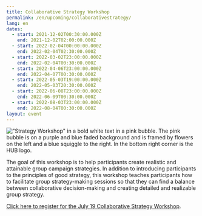 ```yaml
---
title: Collaborative Strategy Workshop
permalink: /en/upcoming/collaborativestrategy/
lang: en
dates:
  - start: 2021-12-02T00:30:00.000Z
    end: 2021-12-02T02:00:00.000Z
  - start: 2022-02-04T00:00:00.000Z
    end: 2022-02-04T02:30:00.000Z
  - start: 2022-03-02T23:00:00.000Z
    end: 2022-02-04T00:30:00.000Z
  - start: 2022-04-06T23:00:00.000Z
    end: 2022-04-07T00:30:00.000Z
  - start: 2022-05-03T19:00:00.000Z
    end: 2022-05-03T20:30:00.000Z
  - start: 2022-06-08T23:00:00.000Z
    end: 2022-06-09T00:30:00.000Z
  - start: 2022-08-03T23:00:00.000Z
    end: 2022-08-04T00:30:00.000Z
layout: event
---
```

!["Strategy Workshop" in a bold white text in a pink bubble. The pink bubble is on a purple and blue faded background and is framed by flowers on the left and a blue squiggle to the right. In the bottom right corner is the HUB logo.](/media/collaborative_strategy_workshop.png "Collaborative Strategy Workshop")

The goal of this workshop is to help participants create realistic and attainable group campaign strategies. In addition to introducing participants to the principles of good strategy, this workshop teaches participants how to facilitate group strategy-making sessions so that they can find a balance between collaborative decision-making and creating detailed and realizable group strategy.[](https://us02web.zoom.us/meeting/register/tZcrd-igrj8jHdDt23s0ghqOvTb8-Hbk4K_S)

[Click here to register for the July 19 Collaborative Strategy Workshop](https://us02web.zoom.us/meeting/register/tZUkcu-oqD4vEtBQwWVy46N1VHLMC93kNURn).